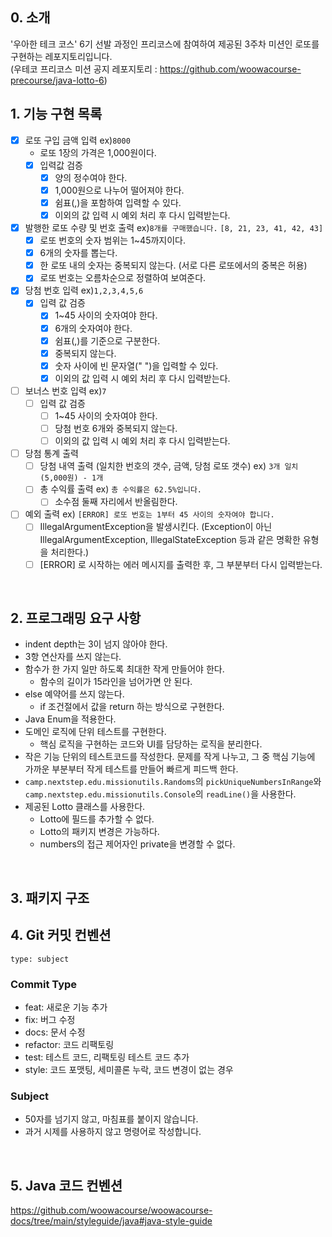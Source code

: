 ## 0. 소개
'우아한 테크 코스' 6기 선발 과정인 프리코스에 참여하여 제공된 3주차 미션인 로또를 구현하는 레포지토리입니다.   
(우테코 프리코스 미션 공지 레포지토리 : https://github.com/woowacourse-precourse/java-lotto-6)
</br>

## 1. 기능 구현 목록
- [x] 로또 구입 금액 입력 ex)`8000`
  - 로또 1장의 가격은 1,000원이다.
  - [x] 입력값 검증
    - [x] 양의 정수여야 한다.
    - [x] 1,000원으로 나누어 떨어져야 한다.
    - [x] 쉼표(,)을 포함하여 입력할 수 있다. 
    - [x] 이외의 값 입력 시 예외 처리 후 다시 입력받는다.
- [x] 발행한 로또 수량 및 번호 출력 ex)`8개를 구매했습니다.` `[8, 21, 23, 41, 42, 43]`
  - [x] 로또 번호의 숫자 범위는 1~45까지이다.
  - [x] 6개의 숫자를 뽑는다.
  - [x] 한 로또 내의 숫자는 중복되지 않는다. (서로 다른 로또에서의 중복은 허용) 
  - [x] 로또 번호는 오름차순으로 정렬하여 보여준다.
- [x] 당첨 번호 입력 ex)`1,2,3,4,5,6`
  - [x] 입력 값 검증
    - [x] 1~45 사이의 숫자여야 한다.
    - [x] 6개의 숫자여야 한다.
    - [x] 쉼표(,)를 기준으로 구분한다.
    - [x] 중복되지 않는다.
    - [x] 숫자 사이에 빈 문자열(" ")을 입력할 수 있다. 
    - [x] 이외의 값 입력 시 예외 처리 후 다시 입력받는다.
- [ ] 보너스 번호 입력 ex)`7`
  - [ ] 입력 값 검증
    - [ ] 1~45 사이의 숫자여야 한다. 
    - [ ] 당첨 번호 6개와 중복되지 않는다.  
    - [ ] 이외의 값 입력 시 예외 처리 후 다시 입력받는다.
- [ ] 당첨 통계 출력
  - [ ] 당첨 내역 출력 (일치한 번호의 갯수, 금액, 당첨 로또 갯수) ex) `3개 일치 (5,000원) - 1개` 
  - [ ] 총 수익률 출력 ex) `총 수익률은 62.5%입니다.`
    - [ ] 소수점 둘째 자리에서 반올림한다. 
- [ ] 예외 출력 ex) `[ERROR] 로또 번호는 1부터 45 사이의 숫자여야 합니다.`
  - [ ] IllegalArgumentException을 발생시킨다. (Exception이 아닌 IllegalArgumentException, IllegalStateException 등과 같은 명확한 유형을 처리한다.)
  - [ ] [ERROR] 로 시작하는 에러 메시지를 출력한 후, 그 부분부터 다시 입력받는다.    
</br>

## 2. 프로그래밍 요구 사항
- indent depth는 3이 넘지 않아야 한다. 
- 3항 연산자를 쓰지 않는다.
- 함수가 한 가지 일만 하도록 최대한 작게 만들어야 한다.
  - 함수의 길이가 15라인을 넘어가면 안 된다.
- else 예약어를 쓰지 않는다.
  -  if 조건절에서 값을 return 하는 방식으로 구현한다.
- Java Enum을 적용한다. 
- 도메인 로직에 단위 테스트를 구현한다.
  - 핵심 로직을 구현하는 코드와 UI를 담당하는 로직을 분리한다.
- 작은 기능 단위의 테스트코드를 작성한다. 문제를 작게 나누고, 그 중 핵심 기능에 가까운 부분부터 작게 테스트를 만들어 빠르게 피드백 한다. 
- `camp.nextstep.edu.missionutils.Randoms`의 `pickUniqueNumbersInRange`와 `camp.nextstep.edu.missionutils.Console`의 `readLine()`을 사용한다.
- 제공된 Lotto 클래스를 사용한다.
  - Lotto에 필드를 추가할 수 없다.
  - Lotto의 패키지 변경은 가능하다.
  - numbers의 접근 제어자인 private을 변경할 수 없다.   
</br>

## 3. 패키지 구조

## 4. Git 커밋 컨벤션
```
type: subject
```

### Commit Type
* feat: 새로운 기능 추가 
* fix: 버그 수정 
* docs: 문서 수정 
* refactor: 코드 리팩토링
* test: 테스트 코드, 리팩토링 테스트 코드 추가 
* style: 코드 포맷팅, 세미콜론 누락, 코드 변경이 없는 경우

### Subject
* 50자를 넘기지 않고, 마침표를 붙이지 않습니다. 
* 과거 시제를 사용하지 않고 명령어로 작성합니다.   
</br>

## 5. Java 코드 컨벤션
https://github.com/woowacourse/woowacourse-docs/tree/main/styleguide/java#java-style-guide